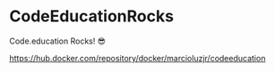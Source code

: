 # CodeEducationRocks

Code.education Rocks! :sunglasses:

https://hub.docker.com/repository/docker/marcioluzjr/codeeducation

